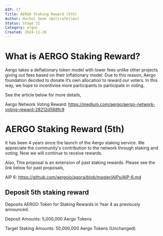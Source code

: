```yaml
---
AIP: 17
Title: AERGO Staking Reward (5th)
Author: Hochul Seok (@ultrafellen)
Status: Stage II
Category: argus
Created: 2024-11-26
---
```


# What is AERGO Staking Reward?

Aergo takes a deflationary token model with lower fees unlike other projects giving out fees based on their inflationary model. Due to this reason, Aergo foundation decided to donate it’s own allocation to reward our voters. In this way, we hope to incentivise more participants to participate in voting.

See the article below for more details,

Aergo Network Voting Reward: 
https://medium.com/aergo/aergo-network-voting-reward-28212d568fc9

# AERGO Staking Reward (5th)

It has been 4 years since the launch of the Aergo staking service. We appreciate the community's contribution to the network through staking and voting. Now we will continue to receive rewards.

Also, This proposal is an extension of past staking rewards. Please see the link below for past proposals,

AIP 6: https://github.com/aergoio/agora/blob/master/AIPs/AIP-6.md

## Deposit 5th staking reward

Deposits AERGO Token for Staking Rewards in Year 4 as previously announced.


Deposit Amounts: 5,000,000 Aergo Tokens

Target Staking Amounts: 50,000,000 Aergo Tokens (Unchanged)